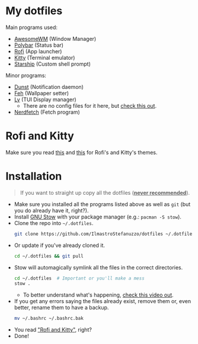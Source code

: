# My dotfiles

Main programs used:

-   [AwesomeWM](https://awesomewm.org) (Window Manager)
-   [Polybar](https://github.com/polybar/polybar#readme) (Status bar)
-   [Rofi](https://github.com/davatorium/rofi#--rofi) (App launcher)
-   [Kitty](https://sw.kovidgoyal.net/kitty) (Terminal emulator)
-   [Starship](https://starship.rs) (Custom shell prompt)

Minor programs:

-   [Dunst](https://github.com/dunst-project/dunst#readme) (Notification daemon)
-   [Feh](https://github.com/derf/feh#readme) (Wallpaper setter)
-   [Ly](https://github.com/fairyglade/ly#readme) (TUI Display manager)
    -   There are no config files for it here, but [check this out](https://github.com/IlmastroStefanuzzo/tty-ly-colors).
-   [Nerdfetch](https://github.com/ThatOneCalculator/NerdFetch#readme) (Fetch program)

# Rofi and Kitty

Make sure you read [this](.config/rofi/README.md) and [this](.config/kitty/README.md) for Rofi's and Kitty's themes.

# Installation

> If you want to straight up copy all the dotfiles (**<u>never recommended</u>**).

-   Make sure you installed all the programs listed above as well as `git` (but you do already have it, right?).
-   Install [GNU Stow](https://www.gnu.org/software/stow/manual/stow.html) with your package manager (e.g.: `pacman -S stow`).
-   Clone the repo into `~/.dotfiles`.
    ```sh
    git clone https://github.com/IlmastroStefanuzzo/dotfiles ~/.dotfiles
    ```
-   Or update if you've already cloned it.
    ```sh
    cd ~/.dotfiles && git pull
    ```
-   Stow will automagically symlink all the files in the correct directories.
    ```sh
    cd ~/.dotfiles  # Important or you'll make a mess
    stow .
    ```
    -   To better understand what's happening, [check this video out](https://youtu.be/CxAT1u8G7is).
-   If you get any errors saying the files already exist, remove them or, even better, rename them to have a backup.
    ```sh
    mv ~/.bashrc ~/.bashrc.bak
    ```
-   You read ["Rofi and Kitty"](#Rofi-and-Kitty), right?
-   Done!
